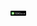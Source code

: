 [<img src="https://raw.githubusercontent.com/Thukor/MazeSolver/master/resources/download.png" width="25"/>](https://expo.dev/artifacts/eas/3CiidL1r3aD72BJrSVxyVb.apk)
